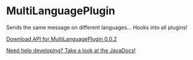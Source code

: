 # MultiLanguagePlugin
Sends the same message on different languages... Hooks into all plugins!


[Download API for MultiLanguagePlugin 0.0.2](https://mega.nz/#!5owEFSgR!oVenjmUhJ7EKToHiZlo0bWugniH2amctVJf284veeNM)

[Need help developing? Take a look at the JavaDocs!](http://islandcraftgames.net/multilanguageplugin)
